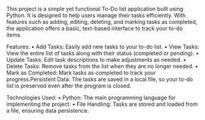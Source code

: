 This project is a simple yet functional To-Do list application built using Python. It is designed to help users manage their tasks efficiently. With features such as adding, editing, deleting, and marking tasks as completed, the application offers a basic, text-based interface to track your to-do items.

Features:
	•	Add Tasks: Easily add new tasks to your to-do list.
	•	View Tasks: View the entire list of tasks along with their status (completed or pending).
	•	Update Tasks: Edit task descriptions to make adjustments as needed.
	•	Delete Tasks: Remove tasks from the list when they are no longer needed.
	•	Mark as Completed: Mark tasks as completed to track your progress.Persistent Data: The tasks are saved in a local file, so your to-do list is preserved even after the program is closed.

Technologies Used:
	•	Python: The main programming language for implementing the project.
	•	File Handling: Tasks are stored and loaded from a file, ensuring data persistence.
